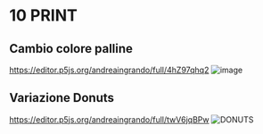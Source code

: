 # 10 PRINT
## Cambio colore palline
https://editor.p5js.org/andreaingrando/full/4hZ97qhq2
![image](https://user-images.githubusercontent.com/101118083/160243244-429463a8-5fa5-42d8-89e7-f7b8ad287b6e.png)
## Variazione Donuts
https://editor.p5js.org/andreaingrando/full/twV6jqBPw
![DONUTS](https://user-images.githubusercontent.com/101118083/176182405-bb2d1a08-1e91-48b5-aeb9-d3134e434f30.gif)

